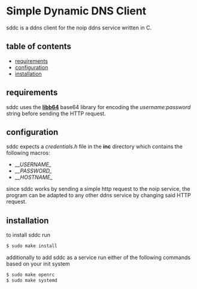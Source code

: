 # Simple Dynamic DNS Client

sddc is a ddns client for the noip ddns service written in C.

## table of contents
- [requirements](#requirements)
- [configuration](#configuration)
- [installation](#installation)

## requirements
sddc uses the [**libb64**](https://github.com/libb64/libb64) base64 library for encoding the *username:password* string before sending the HTTP request.

## configuration
sddc expects a *credentials.h* file in the **inc** directory which contains the following macros:
- *\_\_USERNAME\_*
- *\_\_PASSWORD\_*
- *\_\_HOSTNAME\_*

since sddc works by sending a simple http request to the noip service, the program can be adapted to any other ddns service by changing said HTTP request.

## installation
to install sddc run 
```bash
$ sudo make install
```
additionally to add sddc as a service run either of the following commands based on your init system
```bash
$ sudo make openrc
$ sudo make systemd
```
